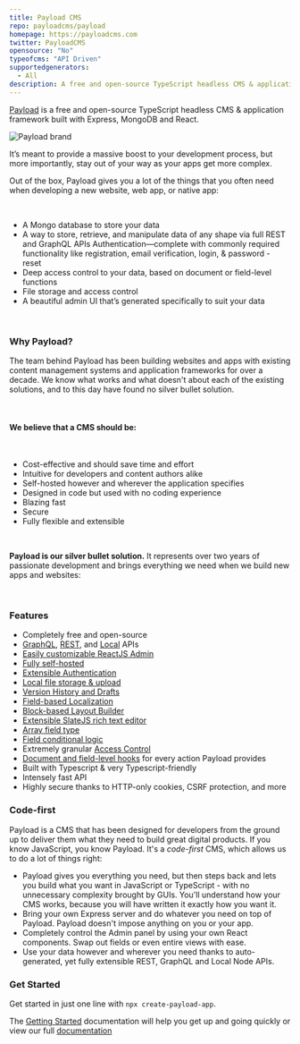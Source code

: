 ```yaml
---
title: Payload CMS
repo: payloadcms/payload
homepage: https://payloadcms.com
twitter: PayloadCMS
opensource: "No"
typeofcms: "API Driven"
supportedgenerators:
  - All
description: A free and open-source TypeScript headless CMS & application framework built with Express, MongoDB and React.
---
```


[Payload](https://payloadcms.com/) is a free and open-source TypeScript headless CMS & application framework built with Express, MongoDB and React.

<img src="https://payloadcms.com/images/og-image.jpg" alt="Payload brand" />

It’s meant to provide a massive boost to your development process, but more importantly, stay out of your way as your apps get more complex.

Out of the box, Payload gives you a lot of the things that you often need when developing a new website, web app, or native app:

<br />

- A Mongo database to store your data
- A way to store, retrieve, and manipulate data of any shape via full REST and GraphQL APIs
Authentication—complete with commonly required functionality like registration, email verification, login, & password - reset
- Deep access control to your data, based on document or field-level functions
- File storage and access control
- A beautiful admin UI that’s generated specifically to suit your data

<br />

### Why Payload?

The team behind Payload has been building websites and apps with existing content management systems and application frameworks for over a decade. We know what works and what doesn't about each of the existing solutions, and to this day have found no silver bullet solution.

<br />

#### **We believe that a CMS should be:**

<br />

- Cost-effective and should save time and effort
- Intuitive for developers and content authors alike
- Self-hosted however and wherever the application specifies
- Designed in code but used with no coding experience
- Blazing fast
- Secure
- Fully flexible and extensible

<br />

**Payload is our silver bullet solution.** It represents over two years of passionate development and brings everything we need when we build new apps and websites:

<br />

### Features

- Completely free and open-source
- [GraphQL](https://payloadcms.com/docs/graphql/overview), [REST](https://payloadcms.com/docs/rest-api/overview), and [Local](https://payloadcms.com/docs/local-api/overview) APIs
- [Easily customizable ReactJS Admin](https://payloadcms.com/docs/admin/overview)
- [Fully self-hosted](https://payloadcms.com/docs/production/deployment)
- [Extensible Authentication](https://payloadcms.com/docs/authentication/overview)
- [Local file storage & upload](https://payloadcms.com/docs/upload/overview)
- [Version History and Drafts](https://payloadcms.com/docs/versions/overview)
- [Field-based Localization](https://payloadcms.com/docs/configuration/localization)
- [Block-based Layout Builder](https://payloadcms.com/docs/fields/blocks)
- [Extensible SlateJS rich text editor](https://payloadcms.com/docs/fields/rich-text)
- [Array field type](https://payloadcms.com/docs/fields/array)
- [Field conditional logic](https://payloadcms.com/docs/fields/overview#conditional-logic)
- Extremely granular [Access Control](https://payloadcms.com/docs/access-control/overview)
- [Document and field-level hooks](https://payloadcms.com/docs/hooks/overview) for every action Payload provides
- Built with Typescript & very Typescript-friendly
- Intensely fast API
- Highly secure thanks to HTTP-only cookies, CSRF protection, and more

### Code-first

Payload is a CMS that has been designed for developers from the ground up to deliver them what they need to build great digital products. If you know JavaScript, you know Payload. It's a _code-first_ CMS, which allows us to do a lot of things right:

- Payload gives you everything you need, but then steps back and lets you build what you want in JavaScript or TypeScript - with no unnecessary complexity brought by GUIs. You'll understand how your CMS works, because you will have written it exactly how you want it.
- Bring your own Express server and do whatever you need on top of Payload. Payload doesn't impose anything on you or your app.
- Completely control the Admin panel by using your own React components. Swap out fields or even entire views with ease.
- Use your data however and wherever you need thanks to auto-generated, yet fully extensible REST, GraphQL and Local Node APIs.


### Get Started

Get started in just one line with `npx create-payload-app`.

The [Getting Started](https://payloadcms.com/docs/getting-started/installation) documentation will help you get up and going quickly or view our full [documentation](https://payloadcms.com/docs/getting-started/what-is-payload)
